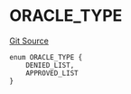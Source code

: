 # ORACLE_TYPE
[Git Source](https://github.com/thrackle-io/rules-engine/blob/ce3e124fbb7b1c9745b955077cf9cd260c5eabe5/src/protocol/economic/ruleProcessor/RuleCodeData.sol)


```solidity
enum ORACLE_TYPE {
    DENIED_LIST,
    APPROVED_LIST
}
```

